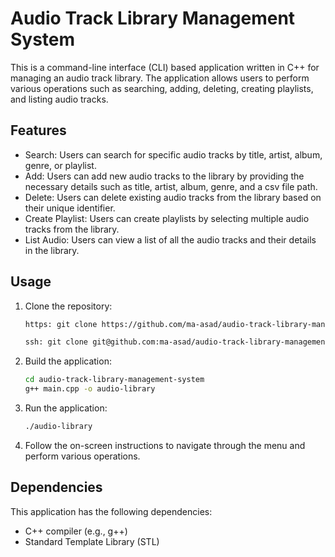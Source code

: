 # Audio Track Library Management System

This is a command-line interface (CLI) based application written in C++ for managing an audio track library. The application allows users to perform various operations such as searching, adding, deleting, creating playlists, and listing audio tracks.

## Features

- Search: Users can search for specific audio tracks by title, artist, album, genre, or playlist.
- Add: Users can add new audio tracks to the library by providing the necessary details such as title, artist, album, genre, and a csv file path.
- Delete: Users can delete existing audio tracks from the library based on their unique identifier.
- Create Playlist: Users can create playlists by selecting multiple audio tracks from the library.
- List Audio: Users can view a list of all the audio tracks and their details in the library.

## Usage

1. Clone the repository:

    ```bash
    https: git clone https://github.com/ma-asad/audio-track-library-management-system.git

    ssh: git clone git@github.com:ma-asad/audio-track-library-management-system.git
    ```

2. Build the application:

    ```bash
    cd audio-track-library-management-system
    g++ main.cpp -o audio-library
    ```

3. Run the application:

    ```bash
    ./audio-library
    ```

4. Follow the on-screen instructions to navigate through the menu and perform various operations.

## Dependencies

This application has the following dependencies:

- C++ compiler (e.g., g++)
- Standard Template Library (STL)